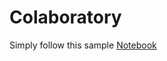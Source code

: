 # Colaboratory
Simply follow this sample [Notebook](https://colab.research.google.com/drive/1MK70jLwTzE-v_BpoAgirRE6cAA8n_AOJ "Colab notebook")
